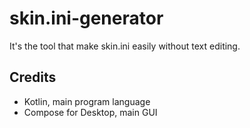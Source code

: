 # skin.ini-generator
It's the tool that make skin.ini easily without text editing.

## Credits
- Kotlin, main program language
- Compose for Desktop, main GUI
